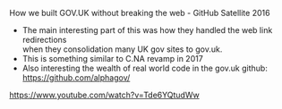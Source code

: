 
How we built GOV.UK without breaking the web - GitHub Satellite 2016  
- The main interesting part of this was how they handled the web link redirections  
  when they consolidation many UK gov sites to gov.uk.  
- This is something similar to C.NA revamp in 2017  
- Also interesting the wealth of real world code in the gov.uk github: https://github.com/alphagov/  
  
https://www.youtube.com/watch?v=Tde6YQtudWw  

